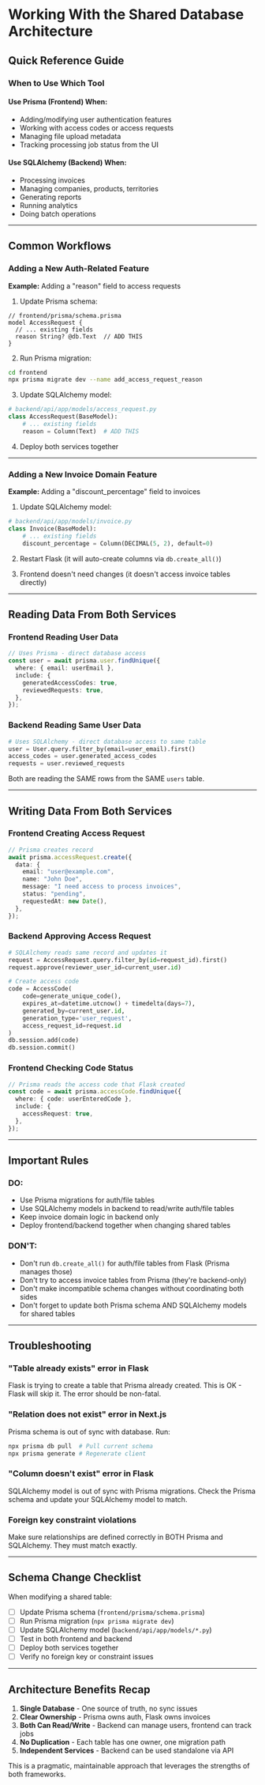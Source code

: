 # Working With the Shared Database Architecture

## Quick Reference Guide

### When to Use Which Tool

#### Use Prisma (Frontend) When:

- Adding/modifying user authentication features
- Working with access codes or access requests
- Managing file upload metadata
- Tracking processing job status from the UI

#### Use SQLAlchemy (Backend) When:

- Processing invoices
- Managing companies, products, territories
- Generating reports
- Running analytics
- Doing batch operations

---

## Common Workflows

### Adding a New Auth-Related Feature

**Example:** Adding a "reason" field to access requests

1. Update Prisma schema:

```prisma
// frontend/prisma/schema.prisma
model AccessRequest {
  // ... existing fields
  reason String? @db.Text  // ADD THIS
}
```

2. Run Prisma migration:

```bash
cd frontend
npx prisma migrate dev --name add_access_request_reason
```

3. Update SQLAlchemy model:

```python
# backend/api/app/models/access_request.py
class AccessRequest(BaseModel):
    # ... existing fields
    reason = Column(Text)  # ADD THIS
```

4. Deploy both services together

---

### Adding a New Invoice Domain Feature

**Example:** Adding a "discount_percentage" field to invoices

1. Update SQLAlchemy model:

```python
# backend/api/app/models/invoice.py
class Invoice(BaseModel):
    # ... existing fields
    discount_percentage = Column(DECIMAL(5, 2), default=0)
```

2. Restart Flask (it will auto-create columns via `db.create_all()`)

3. Frontend doesn't need changes (it doesn't access invoice tables directly)

---

## Reading Data From Both Services

### Frontend Reading User Data

```typescript
// Uses Prisma - direct database access
const user = await prisma.user.findUnique({
  where: { email: userEmail },
  include: {
    generatedAccessCodes: true,
    reviewedRequests: true,
  },
});
```

### Backend Reading Same User Data

```python
# Uses SQLAlchemy - direct database access to same table
user = User.query.filter_by(email=user_email).first()
access_codes = user.generated_access_codes
requests = user.reviewed_requests
```

Both are reading the SAME rows from the SAME `users` table.

---

## Writing Data From Both Services

### Frontend Creating Access Request

```typescript
// Prisma creates record
await prisma.accessRequest.create({
  data: {
    email: "user@example.com",
    name: "John Doe",
    message: "I need access to process invoices",
    status: "pending",
    requestedAt: new Date(),
  },
});
```

### Backend Approving Access Request

```python
# SQLAlchemy reads same record and updates it
request = AccessRequest.query.filter_by(id=request_id).first()
request.approve(reviewer_user_id=current_user.id)

# Create access code
code = AccessCode(
    code=generate_unique_code(),
    expires_at=datetime.utcnow() + timedelta(days=7),
    generated_by=current_user.id,
    generation_type='user_request',
    access_request_id=request.id
)
db.session.add(code)
db.session.commit()
```

### Frontend Checking Code Status

```typescript
// Prisma reads the access code that Flask created
const code = await prisma.accessCode.findUnique({
  where: { code: userEnteredCode },
  include: {
    accessRequest: true,
  },
});
```

---

## Important Rules

### DO:

- Use Prisma migrations for auth/file tables
- Use SQLAlchemy models in backend to read/write auth/file tables
- Keep invoice domain logic in backend only
- Deploy frontend/backend together when changing shared tables

### DON'T:

- Don't run `db.create_all()` for auth/file tables from Flask (Prisma manages those)
- Don't try to access invoice tables from Prisma (they're backend-only)
- Don't make incompatible schema changes without coordinating both sides
- Don't forget to update both Prisma schema AND SQLAlchemy models for shared tables

---

## Troubleshooting

### "Table already exists" error in Flask

Flask is trying to create a table that Prisma already created. This is OK - Flask will skip it. The error should be non-fatal.

### "Relation does not exist" error in Next.js

Prisma schema is out of sync with database. Run:

```bash
npx prisma db pull  # Pull current schema
npx prisma generate # Regenerate client
```

### "Column doesn't exist" error in Flask

SQLAlchemy model is out of sync with Prisma migrations. Check the Prisma schema and update your SQLAlchemy model to match.

### Foreign key constraint violations

Make sure relationships are defined correctly in BOTH Prisma and SQLAlchemy. They must match exactly.

---

## Schema Change Checklist

When modifying a shared table:

- [ ] Update Prisma schema (`frontend/prisma/schema.prisma`)
- [ ] Run Prisma migration (`npx prisma migrate dev`)
- [ ] Update SQLAlchemy model (`backend/api/app/models/*.py`)
- [ ] Test in both frontend and backend
- [ ] Deploy both services together
- [ ] Verify no foreign key or constraint issues

---

## Architecture Benefits Recap

1. **Single Database** - One source of truth, no sync issues
2. **Clear Ownership** - Prisma owns auth, Flask owns invoices
3. **Both Can Read/Write** - Backend can manage users, frontend can track jobs
4. **No Duplication** - Each table has one owner, one migration path
5. **Independent Services** - Backend can be used standalone via API

This is a pragmatic, maintainable approach that leverages the strengths of both frameworks.
